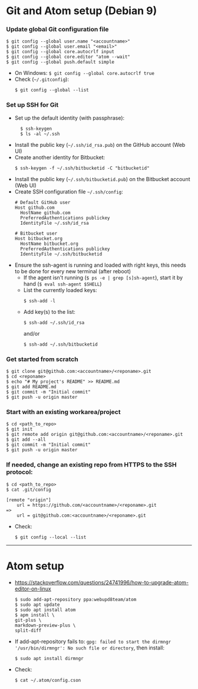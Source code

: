 # Git and Atom setup (Debian 9)

### Update global Git configuration file
```
$ git config --global user.name "<accountname>"
$ git config --global user.email "<email>"
$ git config --global core.autocrlf input
$ git config --global core.editor "atom --wait"
$ git config --global push.default simple
```
* On Windows: `$ git config --global core.autocrlf true`
* Check (`~/.gitconfig`):
  ```
  $ git config --global --list
  ```

### Set up SSH for Git
* Set up the default identity (with passphrase):
  ```
    $ ssh-keygen
    $ ls -al ~/.ssh
  ```
* Install the public key (`~/.ssh/id_rsa.pub`) on the GitHub account (Web UI)
* Create another identity for Bitbucket:
  ```
  $ ssh-keygen -f ~/.ssh/bitbucketid -C "bitbucketid"
  ```
* Install the public key (`~/.ssh/bitbucketid.pub`) on the Bitbucket account (Web UI)
* Create SSH configuration file `~/.ssh/config`:
  ```
  # Default GitHub user
  Host github.com
    HostName github.com
    PreferredAuthentications publickey
    IdentityFile ~/.ssh/id_rsa

  # Bitbucket user
  Host bitbucket.org
    HostName bitbucket.org
    PreferredAuthentications publickey
    IdentityFile ~/.ssh/bitbucketid
  ```
* Ensure the ssh-agent is running and loaded with right keys, this needs to be done for every new terminal (after reboot)
  * If the agent isn't running (`$ ps -e | grep [s]sh-agent`), start it by hand (`$ eval ssh-agent $SHELL`)
  * List the currently loaded keys:
    ```
    $ ssh-add -l
    ```
  * Add key(s) to the list:
    ```
    $ ssh-add ~/.ssh/id_rsa
    ```
    and/or
    ```
    $ ssh-add ~/.ssh/bitbucketid
    ```

### Get started from scratch
```
$ git clone git@github.com:<accountname>/<reponame>.git
$ cd <reponame>
$ echo "# My project's README" >> README.md
$ git add README.md
$ git commit -m "Initial commit"
$ git push -u origin master
```

### Start with an existing workarea/project
```
$ cd <path_to_repo>
$ git init
$ git remote add origin git@github.com:<accountname>/<reponame>.git
$ git add --all
$ git commit -m "Initial commit"
$ git push -u origin master
```

### If needed, change an existing repo from HTTPS to the SSH protocol:
```
$ cd <path_to_repo>
$ cat .git/config

[remote "origin"]
	url = https://github.com/<accountname>/<reponame>.git
=>
	url = git@github.com:<accountname>/<reponame>.git
```
* Check:
  ```
  $ git config --local --list
  ```

---

# Atom setup

* https://stackoverflow.com/questions/24741996/how-to-upgrade-atom-editor-on-linux
  ```
  $ sudo add-apt-repository ppa:webupd8team/atom
  $ sudo apt update
  $ sudo apt install atom
  $ apm install \
  git-plus \
  markdown-preview-plus \
  split-diff
  ```
* If add-apt-repository fails to: `gpg: failed to start the dirmngr '/usr/bin/dirmngr': No such file or directory`, then install:
  ```
  $ sudo apt install dirmngr
  ```
* Check:
  ```
  $ cat ~/.atom/config.cson
  ```
